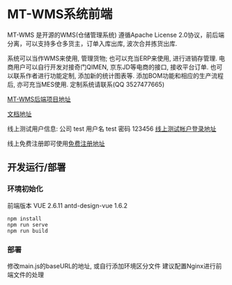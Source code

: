 # MT-WMS系统前端

MT-WMS 是开源的WMS(仓储管理系统)
遵循Apache License 2.0协议，前后端分离，可以支持多仓多货主，订单入库出库, 波次合并拣货出库.

系统可以当作WMS来使用, 管理货物; 也可以充当ERP来使用, 进行进销存管理. 电商用户可以自行开发对接奇门QIMEN, 京东JD等电商的接口, 接收平台订单. 也可以联系作者进行功能定制, 添加新的统计图表等. 添加BOM功能和相应的生产流程后, 亦可充当MES使用. 定制系统请联系(QQ 3527477665)

[MT-WMS后端项目地址](https://github.com/shuxiang/MT-WMS)

[文档地址](https://www.m-front.cn/docs#/dash)

线上测试用户信息: 公司 test 用户名 test  密码 123456 [线上测试帐户登录地址](https://wms.m-front.cn/auth/login)

线上免费注册即可使用[免费注册地址](https://wms.m-front.cn/auth/register)


## 开发运行/部署


### 环境初始化
前端版本 VUE 2.6.11 antd-design-vue 1.6.2


```
npm install
npm run serve
npm run build
```

### 部署
修改main.js的baseURL的地址, 或自行添加环境区分文件
建议配置Nginx进行前端文件的处理
